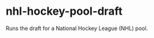 nhl-hockey-pool-draft
=====================

Runs the draft for a National Hockey League (NHL) pool.